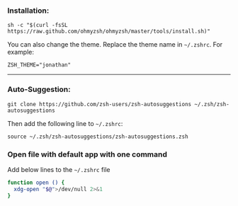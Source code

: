### Installation:

```
sh -c "$(curl -fsSL https://raw.github.com/ohmyzsh/ohmyzsh/master/tools/install.sh)"
```

You can also change the theme. Replace the theme name in `~/.zshrc`. For example:

```
ZSH_THEME="jonathan"
```

---
### Auto-Suggestion:

```
git clone https://github.com/zsh-users/zsh-autosuggestions ~/.zsh/zsh-autosuggestions
```

Then add the following line to `~/.zshrc`:
```
source ~/.zsh/zsh-autosuggestions/zsh-autosuggestions.zsh
```

### Open file with default app with one command
Add below lines to the `~/.zshrc` file
```bash
function open () {
  xdg-open "$@">/dev/null 2>&1
}
```
